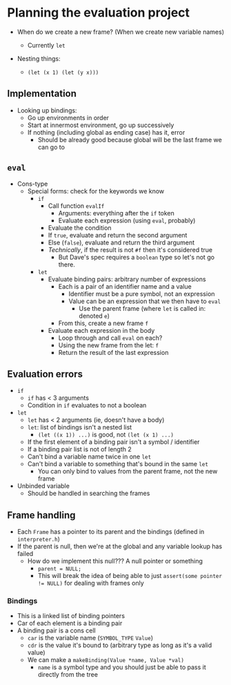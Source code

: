 # Planning the evaluation project

* When do we create a new frame? (When we create new variable names)
  * Currently `let`

* Nesting things:
  * `(let (x 1) (let (y x)))`


## Implementation

* Looking up bindings:
  * Go up environments in order
  * Start at innermost environment, go up successively
  * If nothing (including global as ending case) has it, error
    * Should be already good because global will be the last frame we can go to


## `eval`

* Cons-type
  * Special forms: check for the keywords we know
    * `if`
      * Call function `evalIf`
        * Arguments: everything after the `if` token
        * Evaluate each expression (using `eval`, probably) 
      * Evaluate the condition
      * If `true`, evaluate and return the second argument
      * Else (`false`), evaluate and return the third argument
      * *Technically*, if the result is not `#f` then it's considered true
        * But Dave's spec requires a `boolean` type so let's not go there.
    * `let`
      * Evaluate binding pairs: arbitrary number of expressions
        * Each is a pair of an identifier name and a value
          * Identifier must be a pure symbol, not an expression
          * Value can be an expression that we then have to `eval`
            * Use the parent frame (where `let` is called in: denoted `e`)
        * From this, create a new frame `f`
      * Evaluate each expression in the body
        * Loop through and call `eval` on each?
        * Using the new frame from the let: `f`
        * Return the result of the last expression

## Evaluation errors

* `if`
  * `if` has < 3 arguments
  * Condition in `if` evaluates to not a boolean
* `let`
  * `let` has < 2 arguments (ie, doesn't have a body)
  * `let`: list of bindings isn't a nested list
    * `(let ((x 1)) ...)` is good, not `(let (x 1) ...)`
  * If the first element of a binding pair isn't a symbol / identifier
  * If a binding pair list is not of length 2
  * Can't bind a variable name twice in one `let`
  * Can't bind a variable to something that's bound in the same `let`
    * You can only bind to values from the parent frame, not the new frame
* Unbinded variable
  * Should be handled in searching the frames

## Frame handling

* Each `Frame` has a pointer to its parent and the bindings (defined in `interpreter.h`)
* If the parent is null, then we're at the global and any variable lookup has failed
  * How do we implement this null??? A null pointer or something
    * `parent = NULL;`
    * This will break the idea of being able to just `assert(some pointer != NULL)` for dealing with frames only

### Bindings

* This is a linked list of binding pointers
* Car of each element is a binding pair
* A binding pair is a cons cell
  * `car` is the variable name (`SYMBOL_TYPE` `Value`)
  * `cdr` is the value it's bound to (arbitrary type as long as it's a valid value)
  * We can make a `makeBinding(Value *name, Value *val)`
    * `name` is a symbol type and you should just be able to pass it directly from the tree